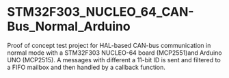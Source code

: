 # STM32F303_NUCLEO_64_CAN-Bus_Normal_Arduino
Proof of concept test project for HAL-based CAN-bus communication in normal mode with a STM32F303 NUCLEO-64 board (MCP2551)and Arduino UNO (MCP2515). 
A messages with different a 11-bit ID is sent and filtered to a FIFO mailbox and then handled by a callback function.
